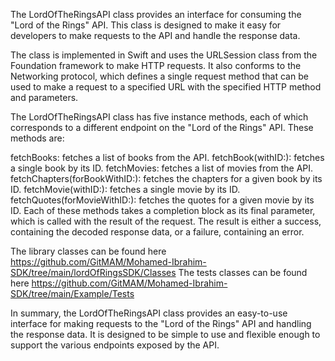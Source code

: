 The LordOfTheRingsAPI class provides an interface for consuming the "Lord of the Rings" API. This class is designed to make it easy for developers to make requests to the API and handle the response data.

The class is implemented in Swift and uses the URLSession class from the Foundation framework to make HTTP requests. It also conforms to the Networking protocol, which defines a single request method that can be used to make a request to a specified URL with the specified HTTP method and parameters.

The LordOfTheRingsAPI class has five instance methods, each of which corresponds to a different endpoint on the "Lord of the Rings" API. These methods are:

fetchBooks: fetches a list of books from the API.
fetchBook(withID:): fetches a single book by its ID.
fetchMovies: fetches a list of movies from the API.
fetchChapters(forBookWithID:): fetches the chapters for a given book by its ID.
fetchMovie(withID:): fetches a single movie by its ID.
fetchQuotes(forMovieWithID:): fetches the quotes for a given movie by its ID.
Each of these methods takes a completion block as its final parameter, which is called with the result of the request. The result is either a success, containing the decoded response data, or a failure, containing an error.

The library classes can be found here https://github.com/GitMAM/Mohamed-Ibrahim-SDK/tree/main/lordOfRingsSDK/Classes
The tests classes can be found here https://github.com/GitMAM/Mohamed-Ibrahim-SDK/tree/main/Example/Tests

In summary, the LordOfTheRingsAPI class provides an easy-to-use interface for making requests to the "Lord of the Rings" API and handling the response data. It is designed to be simple to use and flexible enough to support the various endpoints exposed by the API.
